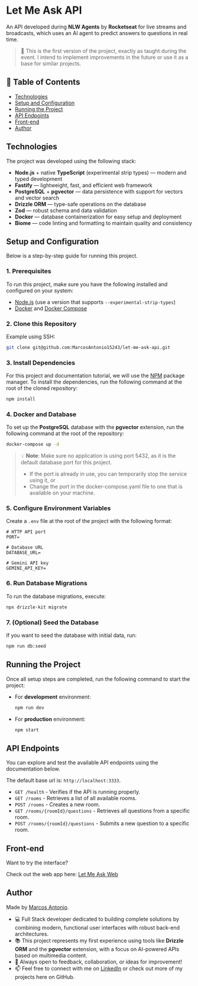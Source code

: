 # Let Me Ask API

An API developed during **NLW Agents** by **Rocketseat** for live streams and broadcasts, which uses an AI agent to predict answers to questions in real time.

> 🧪 This is the first version of the project, exactly as taught during the event. I intend to implement improvements in the future or use it as a base for similar projects.

## 📑 Table of Contents

- [Technologies](#technologies)
- [Setup and Configuration](#setup-and-configuration)
- [Running the Project](#running-the-project)
- [API Endpoints](#api-endpoints)
- [Front-end](#front-end)
- [Author](#author)

## Technologies

The project was developed using the following stack:

- **Node.js** + native **TypeScript** (experimental strip types) — modern and typed development
- **Fastify** — lightweight, fast, and efficient web framework
- **PostgreSQL** + **pgvector** — data persistence with support for vectors and vector search
- **Drizzle ORM** — type-safe operations on the database
- **Zod** — robust schema and data validation
- **Docker** — database containerization for easy setup and deployment
- **Biome** — code linting and formatting to maintain quality and consistency

## Setup and Configuration

Below is a step-by-step guide for running this project.

### 1. Prerequisites

To run this project, make sure you have the following installed and configured on your system:

- [Node.js](https://nodejs.org) (use a version that supports `--experimental-strip-types`)
- [Docker](https://www.docker.com/) and [Docker Compose](https://docs.docker.com/compose)

### 2. Clone this Repository

Example using SSH:

```bash
git clone git@github.com:MarcosAntonio15243/let-me-ask-api.git
```

### 3. Install Dependencies

For this project and documentation tutorial, we will use the [NPM](https://www.npmjs.com) package manager. To install the dependencies, run the following command at the root of the cloned repository:

```bash
npm install
```

### 4. Docker and Database

To set up the **PostgreSQL** database with the **pgvector** extension, run the following command at the root of the repository:

```bash
docker-compose up -d
``` 

> 💡 **Note**: Make sure no application is using port 5432, as it is the default database port for this project.
> - If the port is already in use, you can temporarily stop the service using it, or
> - Change the port in the docker-compose.yaml file to one that is available on your machine.

### 5. Configure Environment Variables

Create a `.env` file at the root of the project with the following format:

```env
# HTTP API port
PORT=

# Database URL
DATABASE_URL=

# Gemini API key
GEMINI_API_KEY=
```

### 6. Run Database Migrations

To run the database migrations, execute:

```bash
npx drizzle-kit migrate
```

### 7. (Optional) Seed the Database

If you want to seed the database with initial data, run:

```bash
npm run db:seed
```

## Running the Project

Once all setup steps are completed, run the following command to start the project:

- For **development** environment:
  
  ```bash
  npm run dev
  ```

- For **production** environment:

  ```bash
  npm start
  ```

## API Endpoints

You can explore and test the available API endpoints using the documentation below.

The default base url is: `http://localhost:3333`.

- `GET /health` - Verifies if the API is running properly.
- `GET /rooms` - Retrieves a list of all available rooms.
- `POST /rooms` - Creates a new room.
- `GET /rooms/{roomId}/questions` - Retrieves all questions from a specific room.
- `POST /rooms/{roomId}/questions` - Submits a new question to a specific room.

## Front-end

Want to try the interface?

Check out the web app here: [Let Me Ask Web](https://github.com/MarcosAntonio15243/let-me-ask-web)

## Author

Made by [Marcos Antonio](https://github.com/MarcosAntonio15243).

- 💻 Full Stack developer dedicated to building complete solutions by combining modern, functional user interfaces with robust back-end architectures.
- 📚 This project represents my first experience using tools like **Drizzle ORM** and the **pgvector** extension, with a focus on AI-powered APIs based on multimedia content.
- 🚀 Always open to feedback, collaboration, or ideas for improvement!
- 📫 Feel free to connect with me on [LinkedIn](https://www.linkedin.com/in/marcos-antonio-18059b234) or check out more of my projects here on GitHub.
